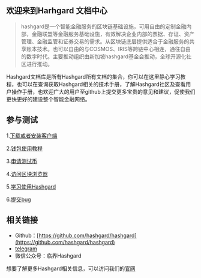 
## 欢迎来到Harhgard 文档中心



> hashgard是一个智能金融服务的区块链基础设施，可用自由的定制金融内部，金融联盟等金融服务基础设施，有效解决企业内部的票据、存证、资产管理、金融监管和证券交易的需求。从区块链底层提供适合于金融服务的共享账本技术。也可以自由的与COSMOS、IRIS等跨链中心相连，通往自由的数字时代。主要推动组织由新加坡hashgard基金会推动，全球开源化社区进行推动。

Hashgard文档库是所有Hashgard所有文档的集合，你可以在这里静心学习教程，也可以在查询获取Hashgard相关的技术手册，了解Hashgard社区及查看用户操作手册，也欢迎广大的用户至github上提交更多宝贵的意见和建议，促使我们更快更好的建设整个智能金融网络。



## 参与测试

1.[下载或者安装客户端](./learn/installation.md)

2.[钱包使用教程](./cli/hashgardcli/keys/add.md)

3.[申请测试币](./cli/hashgardcli/Faucet/send.md)

4.[访问区块浏览器](https://www.gardplorer.io)

5.[学习使用Hashgard](./learn/Guide/README.md)

6.[提交bug](https://github.com/hashgard/hashgard)



## 相关链接

- Github：[https://github.com/hashgard/hashgard](https://github.com/hashgard/hashgard)
- [telegram](https://t.me/hashgard)
- 微信公众号：临界Hashgard



想要了解更多Hashgard相关信息，可以访问我们的[官网](https://www.hashgard.io/#/)
